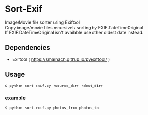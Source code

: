 # Sort-Exif
Image/Movie file sorter using Exiftool  
Copy image/movie files recursively sorting by EXIF:DateTimeOriginal  
If EXIF:DateTimeOriginal isn't available use other oldest date instead.  

## Dependencies
- Exiftool ( https://smarnach.github.io/pyexiftool/ )  

## Usage
```
$ python sort-exif.py <source_dir> <dest_dir>
```
### example
```
$ python sort-exif.py photos_from photos_to
```
